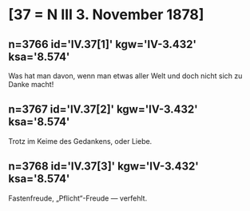 # [37 = N III 3. November 1878]

## n=3766 id='IV.37[1]' kgw='IV-3.432' ksa='8.574'

Was hat man davon, wenn man etwas aller Welt und doch nicht sich zu Danke macht!

## n=3767 id='IV.37[2]' kgw='IV-3.432' ksa='8.574'

Trotz im Keime des Gedankens, oder Liebe.

## n=3768 id='IV.37[3]' kgw='IV-3.432' ksa='8.574'

Fastenfreude, „Pflicht“-Freude — verfehlt.
